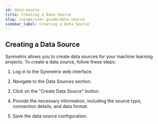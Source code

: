 ```yaml
---
id: data-source
title: Creating a Data Source
slug: /usage/user-guide/data-source
sidebar_label: Creating a Data Source
---
```


## Creating a Data Source

Synmetrix allows you to create data sources for your machine learning projects. To create a data source, follow these steps:

1. Log in to the Synmetrix web interface.

2. Navigate to the Data Sources section.

3. Click on the "Create Data Source" button.

4. Provide the necessary information, including the source type, connection details, and data format.

5. Save the data source configuration.

